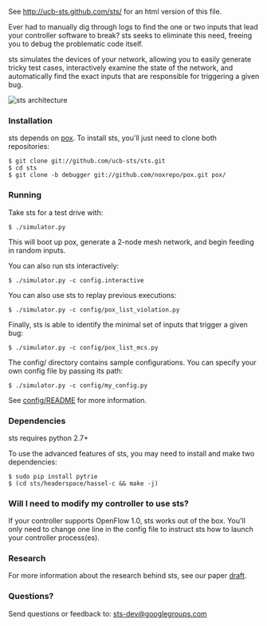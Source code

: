 See http://ucb-sts.github.com/sts/ for an html version of this file.

Ever had to manually dig through logs to find the one or two inputs that lead your controller software to break? sts seeks to eliminate this need, freeing you to debug the problematic code itself.

sts simulates the devices of your network, allowing you to easily generate tricky test cases, interactively examine the state of the network, and automatically find the exact inputs that are responsible for triggering a given bug.

![sts architecture](http://www.eecs.berkeley.edu/~rcs/research/sts_arch.jpg)

### Installation

sts depends on [pox](http://www.noxrepo.org/pox/about-pox/). To install sts, you'll just need to clone both repositories:

```
$ git clone git://github.com/ucb-sts/sts.git
$ cd sts
$ git clone -b debugger git://github.com/noxrepo/pox.git pox/
```

### Running

Take sts for a test drive with:

```
$ ./simulator.py
```

This will boot up pox, generate a 2-node mesh network, and begin feeding in random inputs.

You can also run sts interactively:

```
$ ./simulator.py -c config.interactive
```

You can also use sts to replay previous executions:

```
$ ./simulator.py -c config/pox_list_violation.py
```

Finally, sts is able to identify the minimal set of inputs that trigger a given bug:

```
$ ./simulator.py -c config/pox_list_mcs.py
```

The config/ directory contains sample configurations. You can specify your own config file by passing its path:

```
$ ./simulator.py -c config/my_config.py
```

See [config/README](https://github.com/ucb-sts/sts/blob/master/config/README) for more information.

### Dependencies

sts requires python 2.7+

To use the advanced features of sts, you may need to install and make two dependencies:
```
$ sudo pip install pytrie
$ (cd sts/headerspace/hassel-c && make -j)
```

### Will I need to modify my controller to use sts?

If your controller supports OpenFlow 1.0, sts works out of the box. You'll only need to change one line in the config file to instruct sts how to launch your controller process(es).

### Research

For more information about the research behind sts, see our paper [draft](http://www.eecs.berkeley.edu/~rcs/research/sts.pdf).

### Questions?

Send questions or feedback to: sts-dev@googlegroups.com
